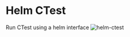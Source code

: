 # Helm CTest
Run CTest using a helm interface
![helm-ctest](https://raw.githubusercontent.com/danlamanna/helm-ctest/master/usage.gif)

